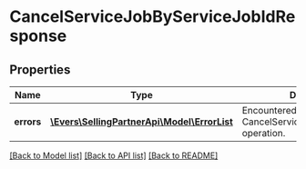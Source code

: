 # CancelServiceJobByServiceJobIdResponse

## Properties
Name | Type | Description | Notes
------------ | ------------- | ------------- | -------------
**errors** | [**\Evers\SellingPartnerApi\Model\ErrorList**](ErrorList.md) | Encountered errors for the CancelServiceJobByServiceJobId operation. | [optional] 

[[Back to Model list]](../README.md#documentation-for-models) [[Back to API list]](../README.md#documentation-for-api-endpoints) [[Back to README]](../README.md)


